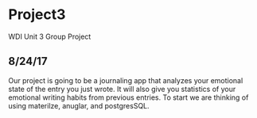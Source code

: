 # Project3
WDI Unit 3 Group Project

8/24/17
--------

Our project is going to be a journaling app that analyzes your emotional state of the entry you just wrote.
It will also give you statistics of your emotional writing habits from previous entries.
To start we are thinking of using materilze, anuglar, and postgresSQL. 

